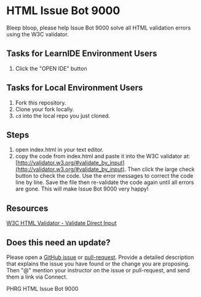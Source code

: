 # HTML Issue Bot 9000

Bleep bloop, please help Issue Bot 9000 solve all HTML validation errors using the W3C validator.

## Tasks for LearnIDE Environment Users

1. Click the "OPEN IDE" button

## Tasks for Local Environment Users

1. Fork this repository.
2. Clone your fork locally.
3. `cd` into the local repo you just cloned.

## Steps

1. open index.html in your text editor.
2. copy the code from index.html and paste it into the W3C validator at: [http://validator.w3.org/#validate_by_input](http://validator.w3.org/#validate_by_input). Then click the large check button to check the code. Use the error messages to correct the code line by line. Save the file then re-validate the code again until all errors are gone. This will make Issue Bot 9000 very happy!

## Resources

[W3C HTML Validator - Validate Direct Input](http://validator.w3.org/#validate_by_input)

## Does this need an update?
 Please open a [GitHub issue](https://github.com/learn-co-curriculum/phrg-html-issue-bot-9000/issues) or [pull-request](https://github.com/learn-co-curriculum/phrg-html-issue-bot-9000/pulls). Provide a detailed description that explains the issue you have found or the change you are proposing. Then "@" mention your instructor on the issue or pull-request, and send them a link via Connect.

<p data-visibility='hidden'>PHRG HTML Issue Bot 9000</p>

